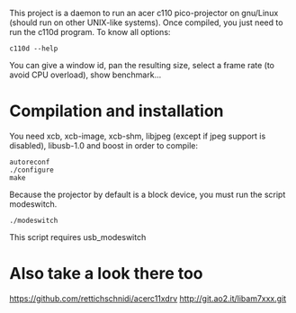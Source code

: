 This project is a daemon to run an acer c110 pico-projector on gnu/Linux (should run on other UNIX-like systems). Once compiled, you just need to run the c110d program. To know all options:

	c110d --help

You can give a window id, pan the resulting size, select a frame rate (to avoid CPU overload), show benchmark...


Compilation and installation
============================
You need xcb, xcb-image, xcb-shm, libjpeg (except if jpeg support is disabled), libusb-1.0 and boost in order to compile:

	autoreconf
	./configure
	make

Because the projector by default is a block device, you must run the script modeswitch.

	./modeswitch

This script requires usb\_modeswitch

Also take a look there too
==========================

https://github.com/rettichschnidi/acerc11xdrv
http://git.ao2.it/libam7xxx.git


